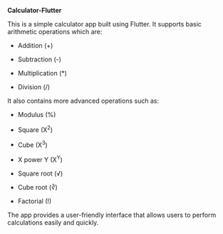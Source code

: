 **Calculator-Flutter**

This is a simple calculator app built using Flutter. It supports basic arithmetic operations which are:

-   Addition (+)

-   Subtraction (-)

-   Multiplication (\*)

-   Division (/)

It also contains more advanced operations such as:

-   Modulus (%)

-   Square (X<sup>2</sup>)

-   Cube (X<sup>3</sup>)

-   X power Y (X<sup>Y</sup>)

-   Square root (√)

-   Cube root (∛)

-   Factorial (!)

The app provides a user-friendly interface that allows users to perform calculations easily and quickly.

